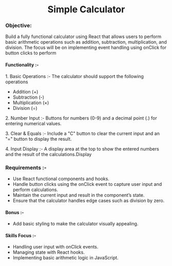 <h1 align="center">Simple Calculator</h1>

<h3>Objective:</h3>
<p>Build a fully functional calculator using React that allows users to perform basic arithmetic operations such as addition, subtraction, multiplication, and division. The focus will be on implementing event handling using onClick for button clicks to perform
</p>

<h4>Functionality :- </h4>
<span>1. Basic Operations :- The calculator should support the following operations</span>
<ul>
  <li>Addition (+)</li>
  <li>Subtraction (-)</li>
  <li>Multiplication (×)</li>
  <li>Division (÷)</li>
</ul>
<p>2. Number Input :-  Buttons for numbers (0-9) and a decimal point (.) for entering numerical values.</p>
<p>3. Clear & Equals :- Include a "C" button to clear the current input and an "=" button to display the result.</p>
<p>4. Input Display :-  A display area at the top to show the entered numbers and the result of the calculations.Display</p>

<h3>Requirements :- </h3>
<ul>
  <li>Use React functional components and hooks.</li>
  <li>Handle button clicks using the onClick event to capture user input and perform calculations.</li>
  <li>Maintain the current input and result in the component’s state.</li>
  <li>Ensure that the calculator handles edge cases such as division by zero.</li>
</ul>

<h4>Bonus :- </h4>   
<ul>
  <li>Add basic styling to make the calculator visually appealing.</li>
</ul>

<h4>Skills Focus :- </h4>   
<ul>
  <li>Handling user input with onClick events.</li>
  <li>Managing state with React hooks.</li>
  <li>Implementing basic arithmetic logic in JavaScript.</li>
</ul>
